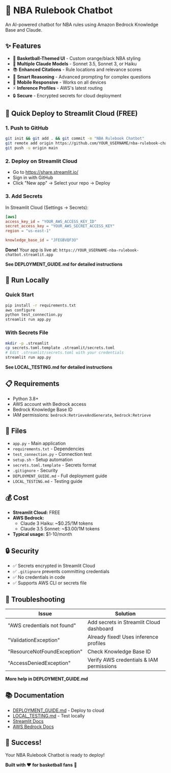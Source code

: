 # 🏀 NBA Rulebook Chatbot

An AI-powered chatbot for NBA rules using Amazon Bedrock Knowledge Base and Claude.

## ✨ Features

- 🏀 **Basketball-Themed UI** - Custom orange/black NBA styling
- 🤖 **Multiple Claude Models** - Sonnet 3.5, Sonnet 3, or Haiku
- 📚 **Enhanced Citations** - Rule locations and relevance scores
- 🧠 **Smart Reasoning** - Advanced prompting for complex questions
- 📱 **Mobile Responsive** - Works on all devices
- ⚡ **Inference Profiles** - AWS's latest routing
- 🔒 **Secure** - Encrypted secrets for cloud deployment

## 🚀 Quick Deploy to Streamlit Cloud (FREE)

### 1. Push to GitHub
```bash
git init && git add . && git commit -m "NBA Rulebook Chatbot"
git remote add origin https://github.com/YOUR_USERNAME/nba-rulebook-chatbot.git
git push -u origin main
```

### 2. Deploy on Streamlit Cloud
- Go to https://share.streamlit.io/
- Sign in with GitHub  
- Click "New app" → Select your repo → Deploy

### 3. Add Secrets
In Streamlit Cloud (Settings → Secrets):
```toml
[aws]
access_key_id = "YOUR_AWS_ACCESS_KEY_ID"
secret_access_key = "YOUR_AWS_SECRET_ACCESS_KEY"
region = "us-east-1"

knowledge_base_id = "JFEGBVQF3O"
```

**Done!** Your app is live at: `https://YOUR_USERNAME-nba-rulebook-chatbot.streamlit.app`

**See DEPLOYMENT_GUIDE.md for detailed instructions**

## 🧪 Run Locally

### Quick Start
```bash
pip install -r requirements.txt
aws configure
python test_connection.py
streamlit run app.py
```

### With Secrets File
```bash
mkdir -p .streamlit
cp secrets.toml.template .streamlit/secrets.toml
# Edit .streamlit/secrets.toml with your credentials
streamlit run app.py
```

**See LOCAL_TESTING.md for detailed instructions**

## 📋 Requirements

- Python 3.8+
- AWS account with Bedrock access
- Bedrock Knowledge Base ID
- IAM permissions: `bedrock:RetrieveAndGenerate`, `bedrock:Retrieve`

## 📁 Files

- `app.py` - Main application
- `requirements.txt` - Dependencies  
- `test_connection.py` - Connection test
- `setup.sh` - Setup automation
- `secrets.toml.template` - Secrets format
- `.gitignore` - Security
- `DEPLOYMENT_GUIDE.md` - Full deployment guide
- `LOCAL_TESTING.md` - Testing guide

## 💰 Cost

- **Streamlit Cloud:** FREE
- **AWS Bedrock:**
  - Claude 3 Haiku: ~$0.25/1M tokens
  - Claude 3.5 Sonnet: ~$3.00/1M tokens
- **Typical usage:** $1-10/month

## 🔒 Security

- ✅ Secrets encrypted in Streamlit Cloud
- ✅ `.gitignore` prevents committing credentials
- ✅ No credentials in code
- ✅ Supports AWS CLI or secrets file

## 🔧 Troubleshooting

| Issue | Solution |
|-------|----------|
| "AWS credentials not found" | Add secrets in Streamlit Cloud dashboard |
| "ValidationException" | Already fixed! Uses inference profiles |
| "ResourceNotFoundException" | Check Knowledge Base ID |
| "AccessDeniedException" | Verify AWS credentials & IAM permissions |

**More help in DEPLOYMENT_GUIDE.md**

## 📚 Documentation

- [DEPLOYMENT_GUIDE.md](DEPLOYMENT_GUIDE.md) - Deploy to cloud
- [LOCAL_TESTING.md](LOCAL_TESTING.md) - Test locally
- [Streamlit Docs](https://docs.streamlit.io/)
- [AWS Bedrock Docs](https://docs.aws.amazon.com/bedrock/)

## 🎉 Success!

Your NBA Rulebook Chatbot is ready to deploy!

**Built with ❤️ for basketball fans** 🏀
